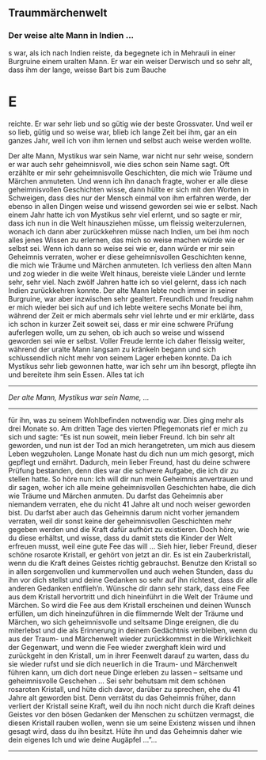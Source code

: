 ## Traummärchenwelt

### Der weise alte Mann in Indien ...

s war, als ich nach Indien reiste, da begegnete ich in Mehrauli in
einer Burgruine einem uralten Mann. Er war ein weiser Derwisch
und so sehr alt, dass ihm der lange, weisse Bart bis zum Bauche

# E

reichte. Er war sehr lieb und so gütig wie der beste Grossvater. Und weil er
so lieb, gütig und so weise war, blieb ich lange Zeit bei ihm, gar an ein
ganzes Jahr, weil ich von ihm lernen und selbst auch weise werden wollte.

Der alte Mann, Mystikus war sein Name, war nicht nur sehr weise, sondern
er war auch sehr geheimnisvoll, wie dies schon sein Name sagt. Oft erzählte er mir sehr geheimnisvolle Geschichten, die mich wie Träume und
Märchen anmuteten. Und wenn ich ihn danach fragte, woher er alle diese
geheimnisvollen Geschichten wisse, dann hüllte er sich mit den Worten in
Schweigen, dass dies nur der Mensch einmal von ihm erfahren werde, der
ebenso in allen Dingen weise und wissend geworden sei wie er selbst.
Nach einem Jahr hatte ich von Mystikus sehr viel erlernt, und so sagte er
mir, dass ich nun in die Welt hinausziehen müsse, um fleissig weiterzulernen, wonach ich dann aber zurückkehren müsse nach Indien, um bei ihm
noch alles jenes Wissen zu erlernen, das mich so weise machen würde wie
er selbst sei. Wenn ich dann so weise sei wie er, dann würde er mir sein
Geheimnis verraten, woher er diese geheimnisvollen Geschichten kenne,
die mich wie Träume und Märchen anmuteten.
Ich verliess den alten Mann und zog wieder in die weite Welt hinaus, bereiste viele Länder und lernte sehr, sehr viel. Nach zwölf Jahren hatte ich so
viel gelernt, dass ich nach Indien zurückkehren konnte. Der alte Mann
lebte noch immer in seiner Burgruine, war aber inzwischen sehr gealtert.
Freundlich und freudig nahm er mich wieder bei sich auf und ich lebte
weitere sechs Monate bei ihm, während der Zeit er mich abermals sehr viel
lehrte und er mir erklärte, dass ich schon in kurzer Zeit soweit sei, dass er
mir eine schwere Prüfung auferlegen wolle, um zu sehen, ob ich auch so
weise und wissend geworden sei wie er selbst.
Voller Freude lernte ich daher fleissig weiter, während der uralte Mann
langsam zu kränkeln begann und sich schlussendlich nicht mehr von seinem
Lager erheben konnte. Da ich Mystikus sehr lieb gewonnen hatte, war ich
sehr um ihn besorgt, pflegte ihn und bereitete ihm sein Essen. Alles tat ich


-----

_Der alte Mann, Mystikus war sein Name, ..._


-----

für ihn, was zu seinem Wohlbefinden notwendig war. Dies ging mehr als
drei Monate so.
Am dritten Tage des vierten Pflegemonats rief er mich zu sich und sagte:
“Es ist nun soweit, mein lieber Freund. Ich bin sehr alt geworden, und nun
ist der Tod an mich herangetreten, um mich aus diesem Leben wegzuholen.
Lange Monate hast du dich nun um mich gesorgt, mich gepflegt und
ernährt. Dadurch, mein lieber Freund, hast du deine schwere Prüfung bestanden, denn dies war die schwere Aufgabe, die ich dir zu stellen hatte. So
höre nun: Ich will dir nun mein Geheimnis anvertrauen und dir sagen,
woher ich alle meine geheimnisvollen Geschichten habe, die dich wie
Träume und Märchen anmuten. Du darfst das Geheimnis aber niemandem
verraten, ehe du nicht 41 Jahre alt und noch weiser geworden bist. Du
darfst aber auch das Geheimnis darum nicht vorher jemandem verraten,
weil dir sonst keine der geheimnisvollen Geschichten mehr gegeben
werden und die Kraft dafür aufhört zu existieren. Doch höre, wie du diese
erhältst, und wisse, dass du damit stets die Kinder der Welt erfreuen musst,
weil eine gute Fee das will ...
Sieh hier, lieber Freund, dieser schöne rosarote Kristall, er gehört von jetzt
an dir. Es ist ein Zauberkristall, wenn du die Kraft deines Geistes richtig
gebrauchst. Benutze den Kristall so in allen sorgenvollen und kummervollen
und auch wehen Stunden, dass du ihn vor dich stellst und deine Gedanken
so sehr auf ihn richtest, dass dir alle anderen Gedanken entflieh’n.
Wünsche dir dann sehr stark, dass eine Fee aus dem Kristall hervortritt und
dich hineinführt in die Welt der Träume und Märchen. So wird die Fee aus
dem Kristall erscheinen und deinen Wunsch erfüllen, um dich hineinzuführen in die flimmernde Welt der Träume und Märchen, wo sich geheimnisvolle und seltsame Dinge ereignen, die du miterlebst und die als Erinnerung in deinem Gedächtnis verbleiben, wenn du aus der Traum- und
Märchenwelt wieder zurückkommst in die Wirklichkeit der Gegenwart, und
wenn die Fee wieder zwerghaft klein wird und zurückgeht in den Kristall,
um in ihrer Feenwelt darauf zu warten, dass du sie wieder rufst und sie dich
neuerlich in die Traum- und Märchenwelt führen kann, um dich dort neue
Dinge erleben zu lassen – seltsame und geheimnisvolle Geschehen ...
Sei sehr behutsam mit dem schönen rosaroten Kristall, und hüte dich davor,
darüber zu sprechen, ehe du 41 Jahre alt geworden bist. Denn verrätst du
das Geheimnis früher, dann verliert der Kristall seine Kraft, weil du ihn noch
nicht durch die Kraft deines Geistes vor den bösen Gedanken der Menschen
zu schützen vermagst, die diesen Kristall rauben wollen, wenn sie um seine
Existenz wissen und ihnen gesagt wird, dass du ihn besitzt. Hüte ihn und
das Geheimnis daher wie dein eigenes Ich und wie deine Augäpfel ...”…


-----

